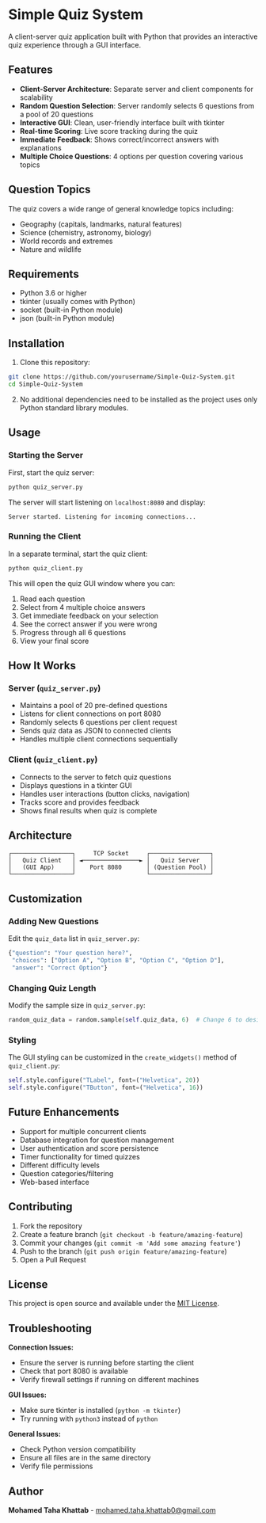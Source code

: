 # Simple Quiz System

A client-server quiz application built with Python that provides an interactive quiz experience through a GUI interface.

## Features

- **Client-Server Architecture**: Separate server and client components for scalability
- **Random Question Selection**: Server randomly selects 6 questions from a pool of 20 questions
- **Interactive GUI**: Clean, user-friendly interface built with tkinter
- **Real-time Scoring**: Live score tracking during the quiz
- **Immediate Feedback**: Shows correct/incorrect answers with explanations
- **Multiple Choice Questions**: 4 options per question covering various topics

## Question Topics

The quiz covers a wide range of general knowledge topics including:
- Geography (capitals, landmarks, natural features)
- Science (chemistry, astronomy, biology)
- World records and extremes
- Nature and wildlife

## Requirements

- Python 3.6 or higher
- tkinter (usually comes with Python)
- socket (built-in Python module)
- json (built-in Python module)

## Installation

1. Clone this repository:
```bash
git clone https://github.com/yourusername/Simple-Quiz-System.git
cd Simple-Quiz-System
```

2. No additional dependencies need to be installed as the project uses only Python standard library modules.

## Usage

### Starting the Server

First, start the quiz server:

```bash
python quiz_server.py
```

The server will start listening on `localhost:8080` and display:
```
Server started. Listening for incoming connections...
```

### Running the Client

In a separate terminal, start the quiz client:

```bash
python quiz_client.py
```

This will open the quiz GUI window where you can:
1. Read each question
2. Select from 4 multiple choice answers
3. Get immediate feedback on your selection
4. See the correct answer if you were wrong
5. Progress through all 6 questions
6. View your final score

## How It Works

### Server (`quiz_server.py`)
- Maintains a pool of 20 pre-defined questions
- Listens for client connections on port 8080
- Randomly selects 6 questions per client request
- Sends quiz data as JSON to connected clients
- Handles multiple client connections sequentially

### Client (`quiz_client.py`)
- Connects to the server to fetch quiz questions
- Displays questions in a tkinter GUI
- Handles user interactions (button clicks, navigation)
- Tracks score and provides feedback
- Shows final results when quiz is complete

## Architecture

```
┌─────────────────┐     TCP Socket     ┌─────────────────┐
│   Quiz Client   │ ◄────────────────► │   Quiz Server   │
│   (GUI App)     │    Port 8080       │ (Question Pool) │
└─────────────────┘                    └─────────────────┘
```

## Customization

### Adding New Questions

Edit the `quiz_data` list in `quiz_server.py`:

```python
{"question": "Your question here?", 
 "choices": ["Option A", "Option B", "Option C", "Option D"], 
 "answer": "Correct Option"}
```

### Changing Quiz Length

Modify the sample size in `quiz_server.py`:

```python
random_quiz_data = random.sample(self.quiz_data, 6)  # Change 6 to desired number
```

### Styling

The GUI styling can be customized in the `create_widgets()` method of `quiz_client.py`:

```python
self.style.configure("TLabel", font=("Helvetica", 20))
self.style.configure("TButton", font=("Helvetica", 16))
```

## Future Enhancements

- Support for multiple concurrent clients
- Database integration for question management
- User authentication and score persistence
- Timer functionality for timed quizzes
- Different difficulty levels
- Question categories/filtering
- Web-based interface

## Contributing

1. Fork the repository
2. Create a feature branch (`git checkout -b feature/amazing-feature`)
3. Commit your changes (`git commit -m 'Add some amazing feature'`)
4. Push to the branch (`git push origin feature/amazing-feature`)
5. Open a Pull Request

## License

This project is open source and available under the [MIT License](LICENSE).

## Troubleshooting

**Connection Issues:**
- Ensure the server is running before starting the client
- Check that port 8080 is available
- Verify firewall settings if running on different machines

**GUI Issues:**
- Make sure tkinter is installed (`python -m tkinter`)
- Try running with `python3` instead of `python`

**General Issues:**
- Check Python version compatibility
- Ensure all files are in the same directory
- Verify file permissions

## Author

**Mohamed Taha Khattab** - mohamed.taha.khattab0@gmail.com
